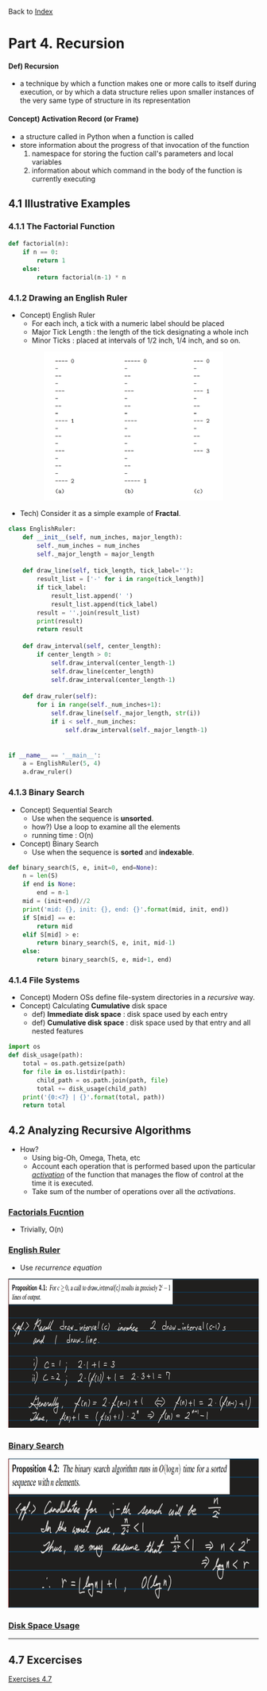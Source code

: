 <div>
    <p>
        Back to <a href="https://github.com/JoonHyeok-hozy-Kim/datastructure_and_algorithm_in_python#readme">Index</a>
    </p>
</div>

# Part 4. Recursion
#### Def) Recursion
* a technique by which a function makes one or more calls to itself
during execution, or by which a data structure relies upon smaller instances of
the very same type of structure in its representation

#### Concept) Activation Record (or Frame)
* a structure called in Python when a function is called
* store information about the progress of that invocation of the function
  1. namespace for storing the fuction call's parameters and local variables
  2. information about which command in the body of the function is currently executing

## 4.1 Illustrative Examples
### 4.1.1 The Factorial Function
```python
def factorial(n):
    if n == 0:
        return 1
    else:
        return factorial(n-1) * n
```

### 4.1.2 Drawing an English Ruler
* Concept) English Ruler
  * For each inch, a tick with a numeric label should be placed
  * Major Tick Length : the length of the tick designating a whole inch
  * Minor Ticks : placed at intervals of 1/2 inch, 1/4 inch, and so on.

<p align="center">
<img src="https://github.com/JoonHyeok-hozy-Kim/datastructure_and_algorithm_in_python/blob/main/Part4_Recursion/images/4_1_english_ruler.png" style="height: 300px;"></img><br/>
</p>

* Tech) Consider it as a simple example of __Fractal__.
```python
class EnglishRuler:
    def __init__(self, num_inches, major_length):
        self._num_inches = num_inches
        self._major_length = major_length

    def draw_line(self, tick_length, tick_label=''):
        result_list = ['-' for i in range(tick_length)]
        if tick_label:
            result_list.append(' ')
            result_list.append(tick_label)
        result = ''.join(result_list)
        print(result)
        return result

    def draw_interval(self, center_length):
        if center_length > 0:
            self.draw_interval(center_length-1)
            self.draw_line(center_length)
            self.draw_interval(center_length-1)

    def draw_ruler(self):
        for i in range(self._num_inches+1):
            self.draw_line(self._major_length, str(i))
            if i < self._num_inches:
                self.draw_interval(self._major_length-1)


if __name__ == '__main__':
    a = EnglishRuler(5, 4)
    a.draw_ruler()
```

### 4.1.3 Binary Search
* Concept) Sequential Search
  * Use when the sequence is __unsorted__.
  * how?) Use a loop to examine all the elements
  * running time : O(n)
* Concept) Binary Search
  * Use when the sequence is __sorted__ and __indexable__.
```python
def binary_search(S, e, init=0, end=None):
    n = len(S)
    if end is None:
        end = n-1
    mid = (init+end)//2
    print('mid: {}, init: {}, end: {}'.format(mid, init, end))
    if S[mid] == e:
        return mid
    elif S[mid] > e:
        return binary_search(S, e, init, mid-1)
    else:
        return binary_search(S, e, mid+1, end)
```

### 4.1.4 File Systems
* Concept) Modern OSs define file-system directories in a _recursive_ way.
* Concept) Calculating __Cumulative__ disk space
  * def) __Immediate disk space__ : disk space used by each entry
  * def) __Cumulative disk space__ : disk space used by that entry and all nested features
```python
import os
def disk_usage(path):
    total = os.path.getsize(path)
    for file in os.listdir(path):
        child_path = os.path.join(path, file)
        total += disk_usage(child_path)
    print('{0:<7} | {}'.format(total, path))
    return total
```

## 4.2 Analyzing Recursive Algorithms
* How?
  * Using big-Oh, Omega, Theta, etc
  * Account each operation that is performed based upon the particular
<a href="https://github.com/JoonHyeok-hozy-Kim/datastructure_and_algorithm_in_python/blob/main/Part4_Recursion/part4_recursion.md#concept-activation-record-or-frame">_activation_</a>
of the function that manages the flow of control at the time it is executed.
  * Take sum of the number of operations over all the _activations_.

### <a href="https://github.com/JoonHyeok-hozy-Kim/datastructure_and_algorithm_in_python/blob/main/Part4_Recursion/part4_recursion.md#411-the-factorial-function">Factorials Fucntion</a>
* Trivially, O(n)
 
### <a href="https://github.com/JoonHyeok-hozy-Kim/datastructure_and_algorithm_in_python/blob/main/Part4_Recursion/part4_recursion.md#412-drawing-an-english-ruler">English Ruler</a>
* Use _recurrence equation_
<p align="center">
<img src="https://github.com/JoonHyeok-hozy-Kim/datastructure_and_algorithm_in_python/blob/main/Part4_Recursion/images/4_2_english_ruler.png" style="height: 300px;"></img><br/>
</p>

### <a href="https://github.com/JoonHyeok-hozy-Kim/datastructure_and_algorithm_in_python/blob/main/Part4_Recursion/part4_recursion.md#413-binary-search">Binary Search</a>
<p align="center">
<img src="https://github.com/JoonHyeok-hozy-Kim/datastructure_and_algorithm_in_python/blob/main/Part4_Recursion/images/4_2_binary_search.png" style="height: 300px;"></img><br/>
</p>

### <a href="https://github.com/JoonHyeok-hozy-Kim/datastructure_and_algorithm_in_python/blob/main/Part4_Recursion/part4_recursion.md#413-binary-search">Disk Space Usage</a>


----------------------------------------
## 4.7 Excercises
<div>
    <p>
        <a href="https://github.com/JoonHyeok-hozy-Kim/datastructure_and_algorithm_in_python/blob/main/Part4_Recursion/part4_7_excercises.md">Exercises 4.7</a>
    </p>
</div>
